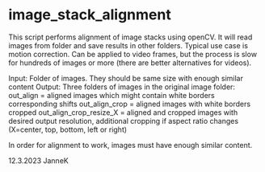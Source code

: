 # image_stack_alignment
This script performs alignment of image stacks using openCV. It will read images from folder and save results in other folders.
Typical use case is motion correction. Can be applied to video frames, but the process is slow for hundreds of images or more (there are better alternatives for videos).

Input: Folder of images. They should be same size with enough similar content
Output: Three folders of images in the original image folder:
    out_align = aligned images which might contain white borders corresponding shifts
    out_align_crop = aligned images with white borders cropped
    out_align_crop_resize_X = aligned and cropped images with desired output resolution, additional cropping if aspect ratio changes (X=center, top, bottom, left or right)
    
In order for alignment to work, images must have enough similar content.


12.3.2023
JanneK
